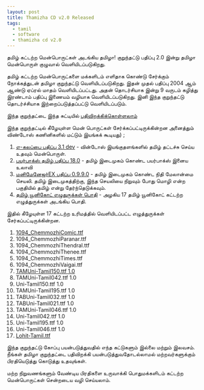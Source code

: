 ```yaml
---
layout: post
title: Thamizha CD v2.0 Released
tags:
  - tamil
  - software
  - thamizha cd v2.0  
---
```

தமிழ் கட்டற்ற மென்பொருட்கள் அடங்கிய தமிழா! குறுந்தட்டு பதிப்பு 2.0 இன்று தமிழா மென்பொருள் குழுவால் வெளியிடப்படுகிறது. 

தமிழ் கட்டற்ற மென்பொருட்களை மக்களிடம் எளிதாக கொண்டு சேர்க்கும் நோக்கத்துடன் தமிழா குறுந்தட்டு வெளியிடப்படுகிறது. இதன் முதல் பதிப்பு 2004 ஆம் ஆண்டு ஏப்ரல் மாதம் வெளியிடப்பட்டது. அதன் தொடர்சியாக இன்று 9 வருடம் கழித்து இரண்டாம் பதிப்பு இணையம் வழியாக வெளியிடப்படுகிறது. இனி இந்த குறுந்தட்டு தொடர்ச்சியாக  இற்றைப்படுத்தப்பட்டு வெளியிடப்படும்.

இந்த குறுந்தட்டை இந்த சுட்டியில் [பதிவிறக்கிக்கொள்ளலாம்](http://www.google.com/url?sa=D&q=https://sourceforge.net/projects/thamizha/files/ThamiZha%21%2520CD/thamizha_cd_version_2.0.iso/download&usg=AFQjCNGzyAD4Gx7yA8kY03so030m-yPZjg)

இந்த குறுந்தட்டில் கீழேயுள்ள மென் பொருட்கள் சேர்க்கப்பட்டிருக்கின்றன அனைத்தும் விண்டோஸ் கணினிகளில் மட்டும் இயங்கக் கூடியது) ; 
1. [எ-கலப்பை பதிப்பு 3.1 dev](http://github.com/thamizha/ekalappai)  - வின்டோஸ் இயங்குதளங்களில் தமிழ் தட்டச்சு செய்ய உதவும் மென்பொருள்.
2. [பயர்பாக்ஸ் தமிழ் பதிப்பு 18.0](http://www.mozilla.org) - தமிழ் இடைமுகம் கொண்ட பயர்பாக்ஸ் இனைய உலாவி 
3. [மனிமேனேஜர்EX பதிப்பு 0.9.9.0](http://www.codelathe.com/mmex/) - தமிழ் இடைமுகம் கொண்ட நிதி மேலான்மை செயலி. தமிழ் இடைமுகத்திற்கு, இந்த செயலியை நிறுவும் போது மொழி என்ற பகுதியில் தமிழ் என்று தேர்ந்தெடுக்கவும். 
4. [தமிழ் யூனிகோட் எழுதுருக்கள் பொதி](http://github.com/thamizha/tamil-fonts) -  அழகிய 17 தமிழ் யூனிகோட் கட்டற்ற எழுத்துருக்கள் அடங்கிய பொதி.

இதில் கீழேயுள்ள 17 கட்டற்ற உரிமத்தில் வெளியிடப்பட்ட எழுத்துருக்கள் சேர்கப்பட்டிருக்கின்றன.
1. [1094_ChemmozhiComic.ttf](http://www.google.com/url?sa=D&q=http://fedoraproject.org/wiki/Lohit&usg=AFQjCNHU0A8n1BDiGHziXL0hzK6rTLSZxQ)
2. 1094_ChemmozhiParanar.ttf
3. 1094_ChemmozhiThendral.ttf
4. 1094_ChemmozhiThenee.ttf
5. 1094_ChemmozhiTimes.ttf
6. 1094_ChemmozhiVaigai.ttf
7. [TAMUni-Tamil150.ttf 1.0](http://www.higopi.com/fonts/)
8. TAMUni-Tamil042.ttf 1.0
9. Uni-Tamil150.ttf 1.0
10. TAMUni-Tamil195.ttf 1.0
11. TABUni-Tamil032.ttf 1.0
12. TABUni-Tamil021.ttf 1.0
13. TAMUni-Tamil046.ttf 1.0
14. Uni-Tamil042.ttf 1.0
15. Uni-Tamil195.ttf 1.0
16. Uni-Tamil046.ttf 1.0
17. [Lohit-Tamil.ttf](http://fedoraproject.org/wiki/Lohit) 

இந்த குறுந்தட்டு கோப்பு பயன்படுத்துவதில் எந்த கட்டுகளும் இல்லை மற்றும் இலவசம். நீங்கள் தமிழா குறுந்தட்டை பதிவிறக்கி பயன்படுத்துவதோடல்லாமல் மற்றவர்களுக்கும் பிரதியெடுத்து கொடுத்து உதவுங்கள்.

மற்ற நிறுவணங்களும் வேண்டிய பிரதிகளை உருவாக்கி பொதுமக்களிடம் கட்டற்ற மென்பொருட்கள் சென்றடைய வழி செய்யலாம்.